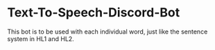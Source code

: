 # Text-To-Speech-Discord-Bot

This bot is to be used with each individual word, just like the sentence system in HL1 and HL2.
